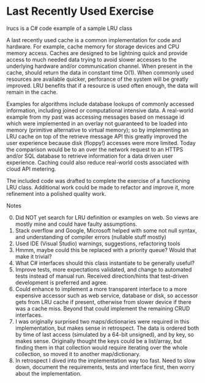 # Last Recently Used Exercise #

lrucs is a C# code example of a sample LRU class

A last recently used cache is a common implementation for code and hardware.  For example, cache memory for storage devices and CPU memory access.  Caches are designed to be lightning quick and provide access to much needed data trying to avoid slower accesses to the underlying hardware and/or communication channel.  When present in the cache, should return the data in constant time O(1).  When commonly used resources are available quicker, perforance of the system will be greatly improved.  LRU benefits that if a resource is used often enough, the data will remain in the cache.

Examples for algorithms include database lookups of commonly accessed information, including joined or computational intensive data.  A real-world example from my past was accessing messages based on message id which were implemented in an overlay not guaranteed to be loaded into memory (primitive alternative to virtual memory); so by implementing an LRU cache on top of the retrieve message API this greatly improved the user experience because disk (floppy!) accesses were more limited.  Today the comparison would be to an over the network request to an HTTPS and/or SQL database to retrieve information for a data driven user experience.  Caching could also reduce real-world costs associated with cloud API metering.

The included code was drafted to complete the exercise of a functioning LRU class.  Additional work could be made to refactor and improve it, more refinement into a polished quality work.

Notes

0. Did NOT yet search for LRU definition or examples on web.  So views are mostly mine and could have faulty assumptions.
1. Stack overflow and Google, Microsoft helped with some not null syntax, and understanding of compiler errors (nullable stuff mostly)
2. Used IDE (Visual Studio) warnings, suggestions, refactoring tools
3. Hmmm, maybe could this be replaced with a priority queue?   Would that make it trivial?
4. What C# interfaces should this class instantiate to be generally useful?
5. Improve tests, more expectations validated, and change to automated tests instead of manual run.  Received direction/hints that test-driven development is preferred and agree.
6. Could enhance to implement a more transparent interface to a more expensive accessor such as web service, database or disk, so accessor gets from LRU cache if present, otherwise from slower device if there was a cache miss.  Beyond that could implement the remaining CRUD interfaces.
7. I was originally surprised two maps/dictionaries were required in this implementation, but makes sense in retrospect.  The data is ordered both by time of last access (simulated by a 64-bit unsigned), and by key, so makes sense.  Originally thought the keys could be a list/array, but finding them in that collection would require iterating over the whole collection, so moved it to another map/dictionary.
8. In retrospect I dived into the implementation way too fast.  Need to slow down, document the requirements, tests and interface first, then worry about the implementation.
